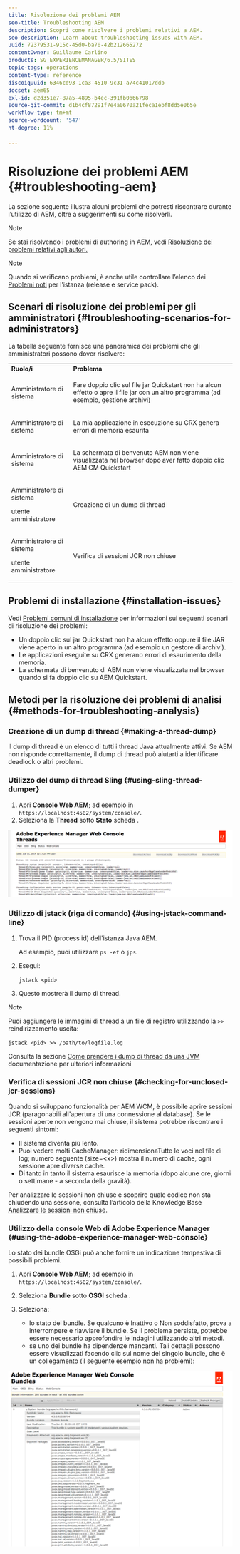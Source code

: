 ```yaml
---
title: Risoluzione dei problemi AEM
seo-title: Troubleshooting AEM
description: Scopri come risolvere i problemi relativi a AEM.
seo-description: Learn about troubleshooting issues with AEM.
uuid: 72379531-915c-45d0-ba70-42b212665272
contentOwner: Guillaume Carlino
products: SG_EXPERIENCEMANAGER/6.5/SITES
topic-tags: operations
content-type: reference
discoiquuid: 6346cd93-1ca3-4510-9c31-a74c41017ddb
docset: aem65
exl-id: d2d351e7-87a5-4895-b4ec-391fb0b66798
source-git-commit: d1b4cf87291f7e4a0670a21feca1ebf8dd5e0b5e
workflow-type: tm+mt
source-wordcount: '547'
ht-degree: 11%

---
```


# Risoluzione dei problemi AEM {#troubleshooting-aem}

La sezione seguente illustra alcuni problemi che potresti riscontrare durante l’utilizzo di AEM, oltre a suggerimenti su come risolverli.

>[!NOTE]
>
>Se stai risolvendo i problemi di authoring in AEM, vedi [Risoluzione dei problemi relativi agli autori.](/help/sites-authoring/troubleshooting.md)

>[!NOTE]
>
>Quando si verificano problemi, è anche utile controllare l’elenco dei [Problemi noti](/help/release-notes/release-notes.md) per l’istanza (release e service pack).

## Scenari di risoluzione dei problemi per gli amministratori {#troubleshooting-scenarios-for-administrators}

La tabella seguente fornisce una panoramica dei problemi che gli amministratori possono dover risolvere:

<table>
 <tbody>
  <tr>
   <td><strong>Ruolo/i</strong></td>
   <td><strong>Problema </strong></td>
  </tr>
  <tr>
   <td>Amministratore di sistema</td>
   <td><p>Fare doppio clic sul file jar Quickstart non ha alcun effetto o apre il file jar con un altro programma (ad esempio, gestione archivi)</p> </td>
  </tr>
  <tr>
   <td><p>Amministratore di sistema</p> </td>
   <td><p>La mia applicazione in esecuzione su CRX genera errori di memoria esaurita</p> </td>
  </tr>
  <tr>
   <td><p>Amministratore di sistema</p> </td>
   <td><p>La schermata di benvenuto AEM non viene visualizzata nel browser dopo aver fatto doppio clic AEM CM Quickstart</p> </td>
  </tr>
  <tr>
   <td><p>Amministratore di sistema</p> <p>utente amministratore</p> </td>
   <td><p>Creazione di un dump di thread</p> </td>
  </tr>
  <tr>
   <td><p>Amministratore di sistema</p> <p>utente amministratore</p> </td>
   <td><p>Verifica di sessioni JCR non chiuse</p> </td>
  </tr>
 </tbody>
</table>

## Problemi di installazione {#installation-issues}

Vedi [Problemi comuni di installazione](/help/sites-deploying/troubleshooting.md#common-installation-issues) per informazioni sui seguenti scenari di risoluzione dei problemi:

* Un doppio clic sul jar Quickstart non ha alcun effetto oppure il file JAR viene aperto in un altro programma (ad esempio un gestore di archivi).
* Le applicazioni eseguite su CRX generano errori di esaurimento della memoria.
* La schermata di benvenuto di AEM non viene visualizzata nel browser quando si fa doppio clic su AEM Quickstart.

## Metodi per la risoluzione dei problemi di analisi {#methods-for-troubleshooting-analysis}

### Creazione di un dump di thread {#making-a-thread-dump}

Il dump di thread è un elenco di tutti i thread Java attualmente attivi. Se AEM non risponde correttamente, il dump di thread può aiutarti a identificare deadlock o altri problemi.

### Utilizzo del dump di thread Sling {#using-sling-thread-dumper}

1. Apri **Console Web AEM**; ad esempio in `https://localhost:4502/system/console/`.
1. Seleziona la **Thread** sotto **Stato** scheda .

![screen_shot_2012-02-13at43925pm](assets/screen_shot_2012-02-13at43925pm.png)

### Utilizzo di jstack (riga di comando) {#using-jstack-command-line}

1. Trova il PID (process id) dell&#39;istanza Java AEM.

   Ad esempio, puoi utilizzare `ps -ef` o `jps`.

1. Esegui:

   `jstack <pid>`

1. Questo mostrerà il dump di thread.

>[!NOTE]
>
>Puoi aggiungere le immagini di thread a un file di registro utilizzando la `>>` reindirizzamento uscita:
>
>`jstack <pid> >> /path/to/logfile.log`

Consulta la sezione [Come prendere i dump di thread da una JVM](https://helpx.adobe.com/cq/kb/TakeThreadDump.html) documentazione per ulteriori informazioni

### Verifica di sessioni JCR non chiuse {#checking-for-unclosed-jcr-sessions}

Quando si sviluppano funzionalità per AEM WCM, è possibile aprire sessioni JCR (paragonabili all&#39;apertura di una connessione al database). Se le sessioni aperte non vengono mai chiuse, il sistema potrebbe riscontrare i seguenti sintomi:

* Il sistema diventa più lento.
* Puoi vedere molti CacheManager: ridimensionaTutte le voci nel file di log; numero seguente (size=&lt;x>) mostra il numero di cache, ogni sessione apre diverse cache.
* Di tanto in tanto il sistema esaurisce la memoria (dopo alcune ore, giorni o settimane - a seconda della gravità).

Per analizzare le sessioni non chiuse e scoprire quale codice non sta chiudendo una sessione, consulta l’articolo della Knowledge Base [Analizzare le sessioni non chiuse](https://helpx.adobe.com/crx/kb/AnalyzeUnclosedSessions.html).

### Utilizzo della console Web di Adobe Experience Manager {#using-the-adobe-experience-manager-web-console}

Lo stato dei bundle OSGi può anche fornire un&#39;indicazione tempestiva di possibili problemi.

1. Apri **Console Web AEM**; ad esempio in `https://localhost:4502/system/console/`.
1. Seleziona **Bundle** sotto **OSGI** scheda .
1. Seleziona:

   * lo stato dei bundle. Se qualcuno è Inattivo o Non soddisfatto, prova a interrompere e riavviare il bundle. Se il problema persiste, potrebbe essere necessario approfondire le indagini utilizzando altri metodi.
   * se uno dei bundle ha dipendenze mancanti. Tali dettagli possono essere visualizzati facendo clic sul nome del singolo bundle, che è un collegamento (il seguente esempio non ha problemi):

![screen_shot_2012-02-13at44706pm](assets/screen_shot_2012-02-13at44706pm.png)
